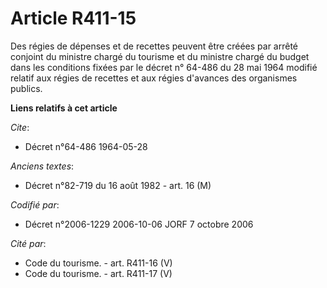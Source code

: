 # Article R411-15

Des régies de dépenses et de recettes peuvent être créées par arrêté conjoint du ministre chargé du tourisme et du ministre
chargé du budget dans les conditions fixées par le décret n° 64-486 du 28 mai 1964 modifié relatif aux régies de recettes et
aux régies d'avances des organismes publics.

**Liens relatifs à cet article**

_Cite_:

  - Décret n°64-486 1964-05-28

_Anciens textes_:

  - Décret n°82-719 du 16 août 1982 - art. 16 (M)

_Codifié par_:

  - Décret n°2006-1229 2006-10-06 JORF 7 octobre 2006

_Cité par_:

  - Code du tourisme. - art. R411-16 (V)
  - Code du tourisme. - art. R411-17 (V)

